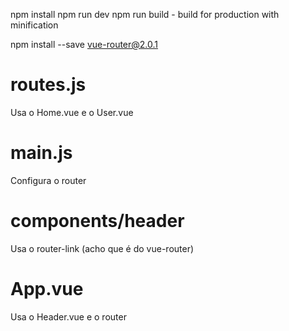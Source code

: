npm install
npm run dev
npm run build - build for production with minification

npm install --save vue-router@2.0.1

# routes.js
Usa o Home.vue e o User.vue

# main.js
Configura o router

# components/header
Usa o router-link (acho que é do vue-router)

# App.vue
Usa o Header.vue e o router